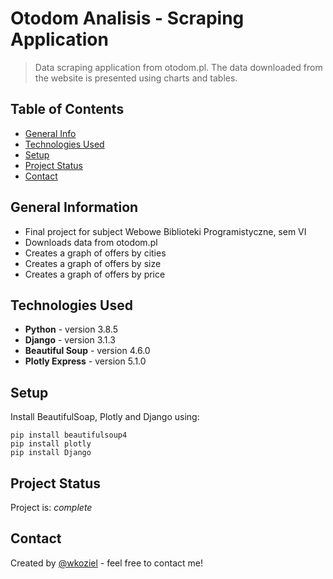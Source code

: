 # Otodom Analisis - Scraping Application
> Data scraping application from otodom.pl. The data downloaded from the website is presented using charts and tables.

## Table of Contents
* [General Info](#general-information)
* [Technologies Used](#technologies-used)
* [Setup](#setup)
* [Project Status](#project-status)
* [Contact](#contact)


## General Information
- Final project for subject Webowe Biblioteki Programistyczne, sem VI
- Downloads data from otodom.pl
- Creates a graph of offers by cities
- Creates a graph of offers by size
- Creates a graph of offers by price


## Technologies Used
- **Python** - version  3.8.5
- **Django** - version 3.1.3
- **Beautiful Soup** - version 4.6.0
- **Plotly Express** - version 5.1.0


## Setup
Install BeautifulSoap, Plotly and Django using:
```
pip install beautifulsoup4
pip install plotly
pip install Django
```

## Project Status
Project is: _complete_


## Contact
Created by [@wkoziel](https://github.com/wkoziel/) - feel free to contact me!
